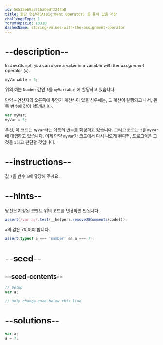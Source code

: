 ```yaml
---
id: 56533eb9ac21ba0edf2244a8
title: 할당 연산자(Assignment Operator) 를 통해 값을 저장
challengeType: 1
forumTopicId: 18310
dashedName: storing-values-with-the-assignment-operator
---
```


# --description--

In JavaScript, you can store a value in a variable with the <dfn>assignment</dfn> operator (`=`).

```js
myVariable = 5;
```

위의 예는 `Number` 값인 `5`를 `myVariable` 에 할당하고 있습니다.

만약 `=` 연산자의 오른쪽에 무언가 계산식이 있을 경우에는, 그 계산이 실행되고 나서, 왼쪽 변수에 값이 할당됩니다.

```js
var myVar;
myVar = 5;
```

우선, 이 코드는 `myVar`라는 이름의 변수를 작성하고 있습니다. 그리고 코드는 `5`를 `myVar`에 대입하고 있습니다. 이제 만약 `myVar`가 코드에서 다시 나오게 된다면, 프로그램은 그것을 `5`라고 판단할 것입니다.

# --instructions--

값 `7`을 변수 `a`에 할당해 주세요.

# --hints--

당신은 지정된 코멘트 위의 코드를 변경하면 안됩니다.

```js
assert(/var a;/.test(__helpers.removeJSComments(code)));
```

`a`의 값은 7이어야 합니다.

```js
assert(typeof a === 'number' && a === 7);
```

# --seed--

## --seed-contents--

```js
// Setup
var a;

// Only change code below this line
```

# --solutions--

```js
var a;
a = 7;
```
